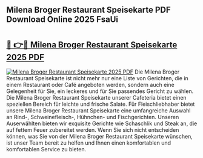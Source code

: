 ## Milena Broger Restaurant Speisekarte PDF Download Online 2025 FsaUi

# <h2><a href="http://gca0npu.nevu.top/?p=Milena+Broger+Restaurant+Speisekarte">🔗 👉🔴 Milena Broger Restaurant Speisekarte 2025 PDF</a></h2>

[![Milena Broger Restaurant Speisekarte 2025 PDF](https://i.imgur.com/dBaPXMq.png)](http://gca0npu.nevu.top/?p=Milena+Broger+Restaurant+Speisekarte)
Die Milena Broger Restaurant Speisekarte ist nicht mehr nur eine Liste von Gerichten, die in einem Restaurant oder Café angeboten werden, sondern auch eine Gelegenheit für Sie, ein leckeres und für Sie passendes Gericht zu wählen. Die Milena Broger Restaurant Speisekarte unserer Cafeteria bietet einen speziellen Bereich für leichte und frische Salate. Für Fleischliebhaber bietet unsere Milena Broger Restaurant Speisekarte eine umfangreiche Auswahl an Rind-, Schweinefleisch-, Hühnchen- und Fischgerichten. Unseren Auserwählten bieten wir exquisite Gerichte wie Schaschlik und Steak an, die auf fettem Feuer zubereitet werden. Wenn Sie sich nicht entscheiden können, was Sie von der Milena Broger Restaurant Speisekarte wünschen, ist unser Team bereit zu helfen und Ihnen einen komfortablen und komfortablen Service zu bieten.
